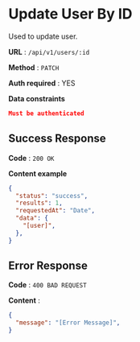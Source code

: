# Update User By ID

Used to update user.

**URL** : `/api/v1/users/:id`

**Method** : `PATCH`

**Auth required** : YES

**Data constraints**

```json
Must be authenticated
```

## Success Response

**Code** : `200 OK`

**Content example**

```json
{
  "status": "success",
  "results": 1,
  "requestedAt": "Date",
  "data": {
    "[user]",
  },
}
```

## Error Response

**Code** : `400 BAD REQUEST`

**Content** :

```json
{
  "message": "[Error Message]",
}
```
